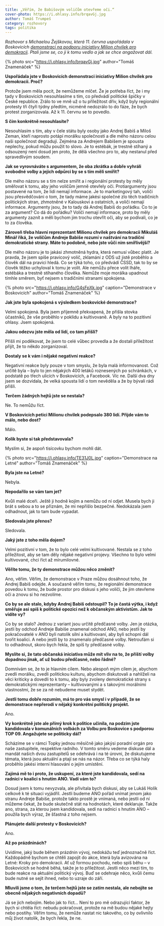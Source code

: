 ```yaml
---
title: „Věřím, že Babišovým voličům otevřeme oči.“
cover-photo: https://i.ohlasy.info/brqavGj.jpg
author: Tomáš Trumpeš
category: rozhovory
tags: politika
---
```


*Rozhovor s Michaelou Žejškovou, která 11. června uspořádala v Boskovicích [demonstraci na podporu iniciativy Milion chvilek pro demokracii](https://www.facebook.com/pg/ohlasy/photos/?tab=album&album_id=2199962543391182). Ptali jsme se, co ji k tomu vedlo a jak se chce angažovat dál.*

{% photo src="https://i.ohlasy.info/brqavGj.jpg" author="Tomáš Znamenáček" %}

**Uspořádala jste v Boskovicích demonstraci iniciativy Milion chvilek pro demokracii. Proč?**

Protože jsem měla pocit, že nemůžeme mlčet. Že je potřeba říct, že i my tady v Boskovicích nesouhlasíme s tím, co předvádí politické špičky v České republice. Zrálo to ve mně už o tu příležitost dřív, když byly regionální protesty tři čtyři týdny předtím, nicméně nedozrálo to do fáze, že bych protest zorganizovala. Až k 11. červnu se to povedlo. 

**S čím konkrétně nesouhlasíte?**

Nesouhlasím s tím, aby v čele státu byly osoby jako Andrej Babiš a Miloš Zeman, kteří naprosto potápí morálku společnosti a dle mého názoru celou naši společnost degradují. Zejména za Andrejem Babišem je spousta neplechy, pokud můžu použít to slovo. Je to estébák, je trestně stíhaný a odsouzený není dosud jen proto, že dělá všechno pro to, aby nestanul před spravedlivým soudem.

**Jak se vyrovnáváte s argumentem, že oba zkrátka a dobře vyhráli svobodné volby a jejich odpůrci by se s tím měli smířit?**

Dle mého názoru se s tím nelze smířit a i regionální protesty by měly směřovat k tomu, aby jeho voličům jemně otevřely oči. Protiargumenty jsou postavené na tom, že lidi nemají informace. Je to marketingový tah, voliči jsou přesvědčováni o tom, že tady máme jakési společné zlo těch tradičních politických stran, zhmotněné v Kalouskovi a ostatních, a voliči nemají informace. Argumenty jsou, že to tady dá Andrej Babiš do pořádku. Co to je za argument? Co dá do pořádku? Voliči nemají informace, proto by měly argumenty zaznít a měli bychom jim trochu otevřít oči, aby se podívali, co je to za člověka.

**Zároveň třeba hlavní reprezentant Milionu chvilek pro demokracii Mikuláš Minář říká, že voličům Andreje Babiše rozumí v naštvání na tradiční demokratické strany. Máte to podobně, nebo jste vůči nim smířlivější?**

Dle mého názoru je to jakási zhmotněná hydra, která nemusí vůbec platit. Je pravda, že jsem spíše pravicový volič, zklamání z ODS už jistě proběhlo a člověk dál na pravici hledá. Co se týká toho, co předvádí ČSSD, tak to by se člověk těžko uchyloval k tomu je volit. Ale nemůžu přece volit lháře, estébáka a trestně stíhaného člověka. Nemůže moje morálka upadnout tímhle směrem, byť nejsem s tradičními stranami spokojena.

{% photo src="https://i.ohlasy.info/G4sFpXk.jpg" caption="Demonstrace v Boskovicích" author="Tomáš Znamenáček" %}

**Jak jste byla spokojená s výsledkem boskovické demonstrace?**

Velmi spokojená. Byla jsem příjemně překvapená, že přišla stovka účastníků, že vše proběhlo v poklidu a kultivovaně. A byly na to pozitivní ohlasy. Jsem spokojená.

**Jakou odezvu jste měla od lidí, co tam přišli?**

Přišli mi poděkovat, že jsem to celé vůbec provedla a že dostali příležitost přijít, že to někdo zorganizoval. 

**Dostaly se k vám i nějaké negativní reakce?**

Negativní reakce byly pouze v tom smyslu, že byla malá informovanost. Což určitě byla – bylo to jen nějakých 400 letáků roznesených po schránkách, v podstatě po třech ulicích v Boskovicích, a Facebook. Víc ne. Další dva dny jsem se dozvídala, že velká spousta lidí o tom nevěděla a že by bývali rádi přišli. 

**Terčem žádných hejtů jste se nestala?**

Ne. To nemůžu říct.

**V Boskovicích petici Milionu chvilek podepsalo 380 lidí. Přijde vám to málo, nebo dost?**

Málo.

**Kolik byste si tak představovala?**

Myslím si, že aspoň tisícovku bychom mohli dát.

{% photo src="https://i.ohlasy.info/TE31J0L.jpg" caption="Demonstrace na Letné" author="Tomáš Znamenáček" %}

**Byla jste na Letné?**

Nebyla.

**Nepodařilo se vám tam jet?**

Kvůli malé dceři. Ještě ji hodně kojím a nemůžu od ní odjet. Musela bych ji brát s sebou a to se přiznám, že mi nepřišlo bezpečné. Nedokázala jsem odhadnout, jak to tam bude vypadat.

**Sledovala jste přenos?**

Sledovala.

**Jaký jste z toho měla dojem?**

Velmi pozitivní v tom, že to bylo celé velmi kultivované. Nestala se z toho příležitost, aby se tam děly nějaké negativní projevy. Všechno to bylo velmi kultivované, chci říct až mírumilovné.

**Věříte tomu, že ty demonstrace můžou něco změnit?**

Ano, věřím. Věřím, že demonstrace v Praze můžou dosáhnout toho, že Andrej Babiš odejde. A současně věřím tomu, že regionální demonstrace povedou k tomu, že bude prostor pro diskusi s jeho voliči, že jim otevřeme oči a znovu si ho nezvolíme.

**Co by se ale stalo, kdyby Andrej Babiš odstoupil? To je častá výtka, i když směřuje asi spíš k politické opozici než k občanským aktivistům. Jak to vidíte vy?**

Co by se stalo? Jednou z variant jsou určitě předčasné volby. Jen je otázka, jestli by odchod Andreje Babiše znamenal odchod ANO, nebo jestli by pokračovatelé v ANO byli natolik silní a kultivovaní, aby byli schopni dál tvořit koalici. A nebo jestli by to znamenalo předčasné volby. Netroufám si to odhadnout, skoro bych řekla, že spíš ty předčasné volby.

**Myslíte si, že tato občanská iniciativa může mít vliv na to, že příští volby dopadnou jinak, ať už budou předčasné, nebo řádné?**

Domnívám se, že to je hlavním cílem. Nebo alespoň mým cílem je, abychom zvedli morálku, zvedli politickou kulturu, abychom diskutovali a nahlíželi na věci kriticky a dovedli to k tomu, aby byly zvoleny demokratické strany s demokratickými reprezentanty – kultivovanými a s takovými morálními vlastnostmi, že se za ně nebudeme muset stydět. 

**Jestli tomu dobře rozumím, má to pro vás smysl i v případě, že se demonstrace nepřerodí v nějaký konkrétní politický projekt.**

Ano.

**Vy konkrétně jste ale přímý krok k politice učinila, na podzim jste kandidovala v komunálních volbách za Volbu pro Boskovice s podporou TOP 09. Angažujete se politicky dál?**

Scházíme se v rámci Topky jednou měsíčně jako jakýsi poradní orgán pro naše zastupitele, respektive radního. V tomto směru vedeme diskuse dál a mandát našich dvou zastupitelů se odehrává i na té úrovni, že diskutujeme témata, která jsou aktuální a ptají se nás na názor. Třeba co se týká haly proběhlo jakési interní hlasování o jejím umístění.

**Zajímá mě to i proto, že uskupení, za které jste kandidovala, sedí na radnici v koalici s hnutím ANO. Vadí vám to?**

Dosud jsem k tomu nevyzvala, ale přivítala bych diskusi, aby se Lukáš Holík celkově k té situaci vyjádřil. Jestli budeme ANO pořád vnímat jenom jako stranu Andreje Babiše, protože takto prostě je vnímaná, nebo jestli od ní můžeme čekat, že bude skutečně stát na hodnotách, které deklaruje. Takže ano, strana, za kterou jsem kandidovala, sedí na radnici s hnutím ANO – použila bych výraz, že šťastná z toho nejsem.

**Plánujete další protesty v Boskovicích?**

Ano. 

**Až po prázdninách?**

Uvidíme, jaký bude během prázdnin vývoj, nedokážu teď jednoznačně říct. Každopádně bychom se chtěli zapojit do akce, která byla avizována na Letné: Kroky pro demokracii. Ať už formou pochodu, nebo spíš běhu – v Boskovicích se hodně běhá, takže je to příležitost. Jestli něco mezi tím, to bude reakce na aktuální politický vývoj. Buď se odehraje něco, kvůli čemu bude nutné se sejít ihned, nebo to uzraje do září. 

**Mluvili jsme o tom, že terčem hejtů jste se zatím nestala, ale nebojíte se obecně nějakých negativních dopadů?**

Já se jich nebojím. Nebo jak to říct… Není to pro mě odrazující faktor, že bych si chtěla říct: nebudu pokračovat, protože na mě budou nějaké hejty nebo postihy. Věřím tomu, že nemůže nastat nic takového, co by ovlivnilo můj život natolik, že bych řekla, že ne.
